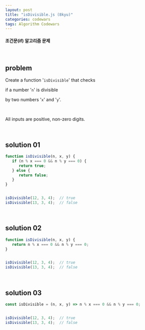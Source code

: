 ```yaml
---
layout: post
title: "isDivisible.js (8kyu)"
categories: codewars
tags: Algorithm Codewars
---
```


#### 조건문(if) 알고리즘 문제

<br>

## problem

Create a function '`isDivisible`' that checks

if a number '`n`' is divisible

by two numbers '`x`' and '`y`'.

<br>

All inputs are positive, non-zero digits.

<br>

## solution 01

```javascript
function isDivisible(n, x, y) {
   if (n % x === 0 && n % y === 0) {
      return true;
   } else {
      return false;
   }
}


isDivisible(12, 3, 4);	// true
isDivisible(13, 3, 4);	// false
```

<br>

## solution 02

```javascript
function isDivisible(n, x, y) {
   return n % x === 0 && n % y === 0;
}


isDivisible(12, 3, 4);	// true
isDivisible(13, 3, 4);	// false
```

<br>

## solution 03

```javascript
const isDivisible = (n, x, y) => n % x === 0 && n % y === 0;


isDivisible(12, 3, 4);	// true
isDivisible(13, 3, 4);	// false
```

